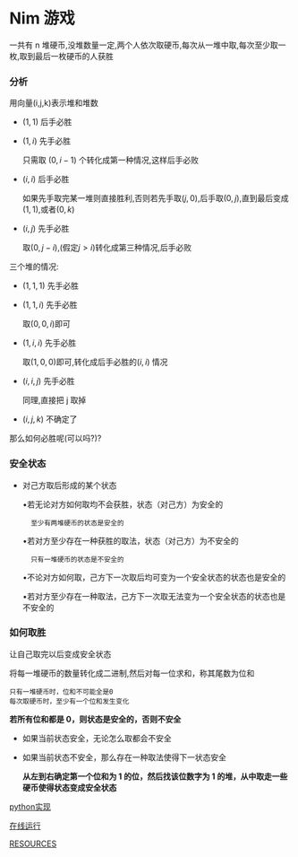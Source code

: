 # Nim 游戏

一共有 n 堆硬币,没堆数量一定,两个人依次取硬币,每次从一堆中取,每次至少取一枚,取到最后一枚硬币的人获胜

### 分析

用向量(i,j,k)表示堆和堆数

- $(1,1)$ 后手必胜

- $(1,i)$ 先手必胜
  
    只需取 $(0,i-1)$ 个转化成第一种情况,这样后手必败

- $(i,i)$ 后手必胜

    如果先手取完某一堆则直接胜利,否则若先手取$(j,0)$,后手取$(0,j)$,直到最后变成$(1,1)$,或者$(0,k)$

- $(i,j)$ 先手必胜

    取$(0,j-i)$,(假定$j>i$)转化成第三种情况,后手必败

三个堆的情况:

- $(1,1,1)$ 先手必胜

- $(1,1,i)$ 先手必胜

    取$(0,0,i)$即可

- $(1,i,i)$ 先手必胜
    
    取$(1,0,0)$即可,转化成后手必胜的$(i,i)$ 情况

- $(i,i,j)$ 先手必胜
    
    同理,直接把 j 取掉

- $(i,j,k)$ 不确定了

那么如何必胜呢(可以吗?)?

### 安全状态

- 对己方取后形成的某个状态
    
    •若无论对方如何取均不会获胜，状态（对己方）为安全的 
        
        至少有两堆硬币的状态是安全的 

    •若对方至少存在一种获胜的取法，状态（对己方）为不安全的 
    
        只有一堆硬币的状态是不安全的 
    
    •不论对方如何取，己方下一次取后均可变为一个安全状态的状态也是安全的 
    
    •若对方至少存在一种取法，己方下一次取无法变为一个安全状态的状态也是不安全的

### 如何取胜

让自己取完以后变成安全状态

将每一堆硬币的数量转化成二进制,然后对每一位求和，称其尾数为位和
    
    只有一堆硬币时，位和不可能全是0
    每次取硬币时，至少有一个位和发生变化

**若所有位和都是 0，则状态是安全的，否则不安全**

- 如果当前状态安全，无论怎么取都会不安全
- 如果当前状态不安全，那么存在一种取法使得下一状态安全
    
    **从左到右确定第一个位和为 1 的位，然后找该位数字为 1 的堆，从中取走一些硬币使得状态变成安全状态**


[python实现](https://github.com/TyrannosaurusLjx/COURSES/blob/main/Mathematical_modeling/files/nim.py)

[在线运行](https://replit.com/@junxun-luo/Docs-python#nim.py)

[RESOURCES](https://github.com/TyrannosaurusLjx/COURSES/blob/main/Mathematical_modeling/files/03%20%E6%95%B0%E8%AE%BA%E4%B8%8E%E7%BB%84%E5%90%88%E6%A8%A1%E5%9E%8B(1).pdf)

